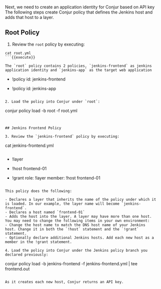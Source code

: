 
Next, we need to create an application identity for Conjur based on API key
The following steps create Conjur policy that defines the Jenkins host and adds that host to a layer.

## Root Policy

1. Review the `root` policy by executing:
```
cat root.yml
```{{execute}}

The `root` policy contains 2 policies, `jenkins-frontend` as jenkins application identity and `jenkins-app` as the target web application

```
- !policy
  id: jenkins-frontend

- !policy
  id: jenkins-app
```

2. Load the policy into Conjur under `root`: 

```
conjur policy load -b root -f root.yml
```{{execute}}


## Jenkins Frontend Policy

3. Review the `jenkins-frontend` policy by executing:
```
cat jenkins-frontend.yml
```{{execute}}

```
- !layer

- !host frontend-01

- !grant
  role: !layer
  member: !host frontend-01
```

This policy does the following: 

- Declares a layer that inherits the name of the policy under which it is loaded. In our example, the layer name will become `jenkins-frontend`.
- Declares a host named `frontend-01`
- Adds the host into the layer. A layer may have more than one host.
You may need to change the following items in your own environment:
- Change the host name to match the DNS host name of your Jenkins host. Change it in both the `!host` statement and the `!grant` statement.
- Optionally declare additional Jenkins hosts. Add each new host as a member in the !grant statement.

4. Load the policy into Conjur under the Jenkins policy branch you declared previously: 

```
conjur policy load -b jenkins-frontend -f jenkins-frontend.yml | tee frontend.out
```{{execute}}

As it creates each new host, Conjur returns an API key.